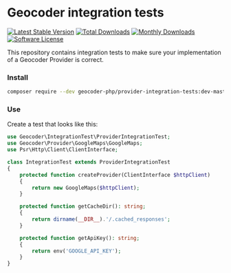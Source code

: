 # Geocoder integration tests

[![Latest Stable Version](https://poser.pugx.org/geocoder-php/provider-integration-tests/v/stable)](https://packagist.org/packages/geocoder-php/provider-integration-tests)
[![Total Downloads](https://poser.pugx.org/geocoder-php/provider-integration-tests/downloads)](https://packagist.org/packages/geocoder-php/provider-integration-tests)
[![Monthly Downloads](https://poser.pugx.org/geocoder-php/provider-integration-tests/d/monthly.png)](https://packagist.org/packages/geocoder-php/provider-integration-tests)
[![Software License](https://img.shields.io/badge/license-MIT-brightgreen.svg?style=flat-square)](LICENSE)

This repository contains integration tests to make sure your implementation of a Geocoder Provider is correct.

### Install

```bash
composer require --dev geocoder-php/provider-integration-tests:dev-master
```

### Use

Create a test that looks like this:

```php
use Geocoder\IntegrationTest\ProviderIntegrationTest;
use Geocoder\Provider\GoogleMaps\GoogleMaps;
use Psr\Http\Client\ClientInterface;

class IntegrationTest extends ProviderIntegrationTest
{
    protected function createProvider(ClientInterface $httpClient)
    {
        return new GoogleMaps($httpClient);
    }

    protected function getCacheDir(): string;
    {
        return dirname(__DIR__).'/.cached_responses';
    }

    protected function getApiKey(): string;
    {
        return env('GOOGLE_API_KEY');
    }
}
```
